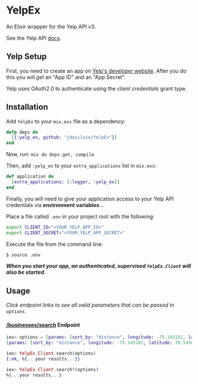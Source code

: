 # YelpEx

An Elixir wrapper for the Yelp API v3.

See the Yelp API [docs](https://www.yelp.com/developers/documentation/v3/).


## Yelp Setup

First, you need to create an app on [Yelp's developer website](https://www.yelp.com/developers/v3/manage_app). After you do this you will get an "App ID" and an "App Secret".

Yelp uses OAuth2.0 to authenticate using the *client credentials* grant type.


## Installation

Add `YelpEx` to your `mix.exs` file as a dependency:

```elixir
defp deps do
  [{:yelp_ex, github: "jdesilvio/YelpEx"}]
end
```

Now, run: `mix do deps.get, compile`

Then, add `:yelp_ex` to your `extra_applications` list in `mix.exs`:

```elixir
def application do
  [extra_applications: [:logger, :yelp_ex]]
end
```

Finally, you will need to give your application access to your Yelp API credentials via **environment variables**...

Place a file called `.env` in your project root with the following:

```bash
export CLIENT_ID="<YOUR_YELP_APP_ID>"
export CLIENT_SECRET="<YOUR_YELP_APP_SECRET>"
```

Execute the file from the command line:

```bash
$ source .env
```

_**When you start your app, an authenticated, supervised `YelpEx.Client` will also be started.**_


## Usage
_Click endpoint links to see all valid parameters that can be passed in `options`._

#### [/businesses/search](https://www.yelp.com/developers/documentation/v3/business_search) Endpoint

```elixir
iex> options = [params: [sort_by: "distance", longitude: -75.145101, latitude: 39.54364]]
[params: [sort_by: "distance", longitude: -75.145101, latitude: 39.54364]]

iex> YelpEx.Client.search(options)
{:ok, %{...your results...}}

iex> YelpEx.Client.search!(options)
%{...your results...}
```
